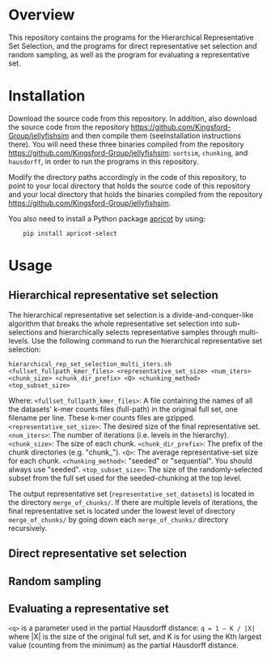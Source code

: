# Overview

This repository contains the programs for the Hierarchical Representative Set Selection, and the programs for direct representative set selection and random sampling, as well as the program for evaluating a representative set.
   

# Installation

Download the source code from this repository. In addition, also download the source code from the repository https://github.com/Kingsford-Group/jellyfishsim and then compile them (seeInstallation instructions there). You will need these three binaries compiled from the repository https://github.com/Kingsford-Group/jellyfishsim: `sortsim`, `chunking`, and `hausdorff`, in order to run the programs in this repository.

Modify the directory paths accordingly in the code of this repository, to point to your local directory that holds the source code of this repository and your local directory that holds the binaries compiled from the repository https://github.com/Kingsford-Group/jellyfishsim.

You also need to install a Python package [apricot](https://github.com/jmschrei/apricot) by using:
```
    pip install apricot-select
```

# Usage

## Hierarchical representative set selection

The hierarchical representative set selection is a divide-and-conquer-like algorithm that breaks the whole representative set selection into sub-selections and hierarchically selects representative samples through multi-levels. Use the following command to run the hierarchical representative set selection:

```
hierarchical_rep_set_selection_multi_iters.sh <fullset_fullpath_kmer_files> <representative_set_size> <num_iters> <chunk_size> <chunk_dir_prefix> <Q> <chunking_method> <top_subset_size>
```
Where:
`<fullset_fullpath_kmer_files>`:  A file containing the names of all the datasets' k-mer counts files (full-path) in the original full set, one filename per line. These k-mer counts files are gzipped.
`<representative_set_size>`: The desired size of the final representative set.
`<num_iters>`: The number of iterations (i.e. levels in the hierarchy).
`<chunk_size>`: The size of each chunk.
`<chunk_dir_prefix>`: The prefix of the chunk directories (e.g. "chunk_").
`<Q>`: The average representative-set size for each chunk.
`<chunking_method>`: "seeded" or "sequential". You should always use "seeded".
`<top_subset_size>`: The size of the randomly-selected subset from the full set used for the seeded-chunking at the top level.

The output representative set (`representative_set_datasets`) is located in the directory `merge_of_chunks/`. If there are multiple levels of iterations, the final representative set is located under the lowest level of directory `merge_of_chunks/` by going down each `merge_of_chunks/` directory recursively.

## Direct representative set selection


## Random sampling


## Evaluating a representative set

`<q>` is a parameter used in the partial Hausdorff distance: `q = 1 – K / |X|` where |X| is the size of the original full set, and K is for using the Kth largest value (counting from the minimum) as the partial Hausdorff distance. 


